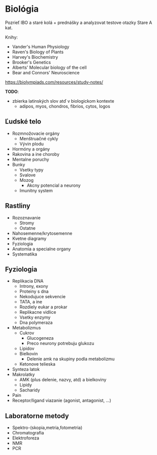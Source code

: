 # Biológia

Pozrieť IBO a staré kolá + prednášky a analyzovat testove otazky
Stare A kat.

Knihy:
- Vander's Human Physiology
- Raven's Biology of Plants
- Harvey's Biochemistry
- Brooker's Genetics
- Alberts' Molecular biology of the cell
- Bear and Connors' Neuroscience

https://biolympiads.com/resources/study-notes/

**TODO**:
- zbierka latinských slov atď v biologickom kontexte
	- adipos, myos, chondros, fibrios, cytos, logos

## Ľudské telo
- Rozmnožovacie orgány
	- Menštruačné cykly
	- Vývin plodu
- Hormóny a orgány
- Rakovina a ine choroby
- Mentalne poruchy
- Bunky
    - Vsetky typy
    - Svalove
    - Mozog
        - Akcny potencial a neurony
    - Imunitny system

## Rastliny
- Rozoznavanie
    - Stromy
    - Ostatne
- Nahosemenne/krytosemenne
- Kvetne diagramy
- Fyziologia
- Anatomia a specialne organy
- Systematika

## Fyziologia
- Replikacia DNA
    - Introny, exony
    - Proteiny s dna
    - Nekodujuce sekvencie
    - TATA, a ine
    - Rozdiely eukar a prokar
    - Replikacne vidlice
    - Vsetky enzymy
    - Dna polymeraza
- Metabolizmus
    - Cukrov
        - Glucogeneza
        - Preco neurony potrebuju glukozu
    - Lipidov
    - Bielkovin
		- Delenie amk na skupiny podla metabolizmu
    - Ketonove telieska
- Synteza latok
- Makrolatky
    - AMK (plus delenie, nazvy, atd) a bielkoviny
    - Lipidy
    - Sacharidy
- Pain
- Receptor/ligand viazanie (agonist, antagonist, ...)

## Laboratorne metody
- Spektro-(skopia,metria,fotometria)
- Chromatografia
- Elektroforeza
- NMR
- PCR
